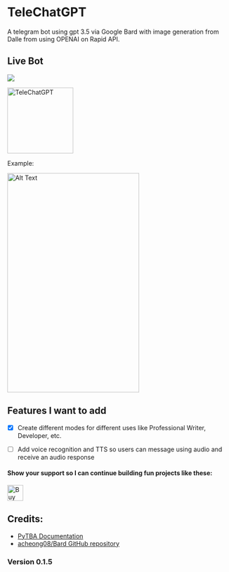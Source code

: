 # TeleChatGPT

A telegram bot using gpt 3.5 via Google Bard with image generation from Dalle from using OPENAI on Rapid API.

## Live Bot

<a href="https://t.me/TgramChatGPT_bot"><img src="https://img.shields.io/badge/Telegram-Chat%20with%20TeleChatGPT-blue?style=flat-square&logo=telegram"></a>

<img src="https://i.ibb.co/zX3ShVy/IMG-20230515-191340-544.jpg" alt="TeleChatGPT" width="150" height="150">

Example:

<img src="/static/demo.gif" alt="Alt Text" width="300" height="500"/>



## Features I want to add

- [x] Create different modes for different uses like Professional Writer, Developer, etc.
- [ ] Add voice recognition and TTS so users can message using audio and receive an audio response

 

#### Show your support so I can continue building fun projects like these:

<a href='https://ko-fi.com/W7W1KJXSN' target='_blank'><img height='36' style='border:0px;height:36px;' src='https://storage.ko-fi.com/cdn/kofi2.png?v=3' border='0' alt='Buy Me a Coffee at ko-fi.com' /></a>

## Credits:

- [PyTBA Documentation](https://pytba.readthedocs.io/en/latest/index.html)
- [acheong08/Bard GitHub repository](https://github.com/acheong08/Bard)

### Version 0.1.5
